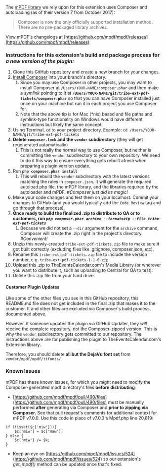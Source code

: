 The [mPDF library](https://github.com/mpdf/mpdf) we rely upon for this extension uses Composer and autoloading (as of their version 7 from October 2017):
> Composer is now the only officially supported installation method. There are no pre-packaged library archives.

View mPDF's changelogs at [https://github.com/mpdf/mpdf/releases](https://github.com/mpdf/mpdf/releases)

### Instructions for this extension's build and package process for _a new version of the plugin:_

1. Clone this GitHub repository and create a new branch for your changes.
1. [Install Composer](https://getcomposer.org/download/) into your branch's directory.
    1. Since you may use Composer in other projects, you may want to install Composer at `/Users/YOUR-NAME/composer.phar` and then make a *symlink* pointing to it at **`/Users/YOUR-NAME/git/tribe-ext-pdf-tickets/composer.phar`** so that you can have Composer installed just once on your machine but run it in each project you use Composer for.
    1. Note that the above tip is for Mac (*nix) based and file paths and symlink-type functionality on Windows would have different instructions but likely the same concept.
1. Using Terminal, `cd` to your project directory. Example: `cd /Users/YOUR-NAME/git/tribe-ext-pdf-tickets`
1. **Delete `composer.lock` and the `vendor` subdirectory** (they will get regenerated automatically)
    1. This is not really the normal way to use Composer, but neither is committing the `vendor` subdirectory to your own repository. We need to do it this way to ensure everything gets rebuilt afresh when preparing a plugin version update.
1. Run **`php composer.phar install`**
    1. This will rebuild the `vendor` subdirectory with the latest versions matching the rules in `composer.json`. It will generate the required autoload.php file, the mPDF library, and the libraries required by the autoloader and mPDF. *#Composer just did its magic!*
1. Make your code changes and test them on your localhost. Commit your changes to GitHub (and you would typically add the `Code Review` tag and go through that process).
1. **Once ready to build the finalized .zip to distribute to QA or to customers, run *`php composer.phar archive --format=zip --file tribe-ext-pdf-tickets`***
    1. Because we did not set a `--dir` argument for the `archive` command, Composer will create the .zip right in the project's directory. *#Convenient!*
1. Unzip this newly-created `tribe-ext-pdf-tickets.zip` file to make sure it got built correctly (excluding files like .gitignore, composer.json, etc).
1. Rename this `tribe-ext-pdf-tickets.zip` file to include the version number, e.g. `tribe-ext-pdf-tickets-1-1-0.zip`
1. Upload this .zip to TheEventsCalendar.com's Media Library (or wherever you want to distribute it, such as uploading to Central for QA to test).
1. Delete this .zip file from your hard drive.

#### Customer Plugin Updates ####

Like some of the other files you see in this GitHub repository, this README.md file does not get included in the final .zip that makes it to the customer. It and other files are excluded via Composer's build process, documented above.

However, if someone updates the plugin via GitHub Updater, they _will_ receive the complete repository, not the Composer-zipped version. This is why the `vendor` subdirectory gets committed to our repository. The instructions above are for publishing the plugin to TheEventsCalendar.com's Extension library.

Therefore, you should delete **all but the DejaVu font set** from `vendor/mpdf/mpdf/ttfonts/` 

### Known Issues ###

mPDF has these known issues, for which you might need to modify the Composer-generated mpdf directory's files **before distributing**:
* [https://github.com/mpdf/mpdf/pull/490/files](https://github.com/mpdf/mpdf/pull/490/files) must be manually performed **after** generating via Composer and **prior to zipping via Composer.** See that pull request's comments for additional context for mPDF v7.0.0. Use this code in place of v7.0.3's Mpdf.php line 20,819:
```
if (!isset($c['miw'])){
	$c['miw'] = $c['maw'];
} else {
	$c['miw'] /= $k;
}
```
* Keep an eye on [https://github.com/mpdf/mpdf/issues/524](https://github.com/mpdf/mpdf/issues/524) so our extension's *get_mpdf()* method can be updated once that's fixed.